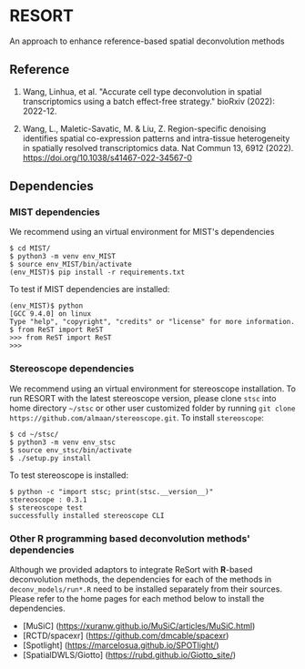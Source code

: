 # RESORT
An approach to enhance reference-based spatial deconvolution methods

## Reference

1. Wang, Linhua, et al. "Accurate cell type deconvolution in spatial transcriptomics using a batch effect-free strategy." bioRxiv (2022): 2022-12.

2. Wang, L., Maletic-Savatic, M. & Liu, Z. Region-specific denoising identifies spatial co-expression patterns and intra-tissue heterogeneity in spatially resolved transcriptomics data. Nat Commun 13, 6912 (2022). https://doi.org/10.1038/s41467-022-34567-0

## Dependencies

### MIST dependencies

We recommend using an virtual environment for MIST's dependencies

```console
$ cd MIST/
$ python3 -m venv env_MIST
$ source env_MIST/bin/activate
(env_MIST)$ pip install -r requirements.txt
```

To test if MIST dependencies are installed:

```console
(env_MIST)$ python
[GCC 9.4.0] on linux
Type "help", "copyright", "credits" or "license" for more information.
$ from ReST import ReST
>>> from ReST import ReST
>>>
```

### Stereoscope dependencies

We recommend using an virtual environment for stereoscope installation. To run RESORT with the latest stereoscope version, please clone `stsc` into home directory `~/stsc` or other user customized folder by running `git clone https://github.com/almaan/stereoscope.git`. To install `stereoscope`:

```console
$ cd ~/stsc/
$ python3 -m venv env_stsc
$ source env_stsc/bin/activate
$ ./setup.py install
```

To test stereoscope is installed: 

```console
$ python -c "import stsc; print(stsc.__version__)"
stereoscope : 0.3.1
$ stereoscope test
successfully installed stereoscope CLI
```



### Other R programming based deconvolution methods' dependencies

Although we provided adaptors to integrate ReSort with **R**-based deconvolution methods, the dependencies for each of the methods in `deconv_models/run*.R` need to be installed separately from their sources. Please refer to the home pages for each method below to install the dependencies.

* [MuSiC] (https://xuranw.github.io/MuSiC/articles/MuSiC.html)
* [RCTD/spacexr] (https://github.com/dmcable/spacexr)
* [Spotlight] (https://marcelosua.github.io/SPOTlight/)
* [SpatialDWLS/Giotto] (https://rubd.github.io/Giotto_site/)

###
